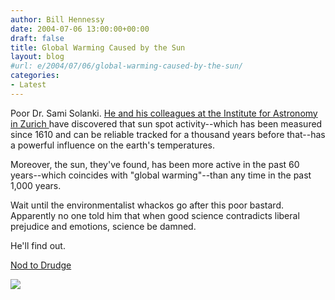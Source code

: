 ```yaml
---
author: Bill Hennessy
date: 2004-07-06 13:00:00+00:00
draft: false
title: Global Warming Caused by the Sun
layout: blog
#url: e/2004/07/06/global-warming-caused-by-the-sun/
categories:
- Latest
---
```


Poor Dr. Sami Solanki. [He and his colleagues at the Institute for Astronomy in Zurich ](https://news.bbc.co.uk/2/hi/science/nature/3869753.stm)have discovered that sun spot activity--which has been measured since 1610 and can be reliable tracked for a thousand years before that--has a powerful influence on the earth's temperatures. 




Moreover, the sun, they've found, has been more active in the past 60 years--which coincides with "global warming"--than any time in the past 1,000 years.




Wait until the environmentalist whackos go after this poor bastard. Apparently no one told him that when good science contradicts liberal prejudice and emotions, science be damned.




He'll find out. 




[Nod to Drudge](https://www.drudgereport.com)

![](https://blog.billhennessy.com/aggbug.aspx?PostID=712)

